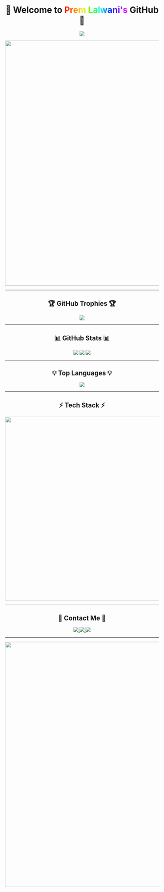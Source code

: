 <h1 align="center">
  🚀 Welcome to <span style="background: linear-gradient(90deg, #ff0000, #ff7300, #ffeb00, #47ff00, #00ffee, #003bff, #7a00ff, #ff00ff); -webkit-background-clip: text; color: transparent;">Prem Lalwani's</span> GitHub 🚀
</h1>

<p align="center">
  <img src="https://readme-typing-svg.herokuapp.com?font=Orbitron&size=25&duration=3500&color=00FFFF&center=true&vCenter=true&width=600&height=50&lines=AI-Powered+Developer;Building+Next-Gen+Projects;Expert+in+Java+Python+JS;Currently+Working+on+OXTA-AI;Learning+C%2B%2B+and+More..." />
</p>

<p align="center">
  <img src="https://user-images.githubusercontent.com/74038190/225813708-03d8fa29-3821-472e-8d52-37a7f8ec12ff.gif" width="800px">
</p>

---

<h2 align="center">🏆 GitHub Trophies 🏆</h2>
<p align="center">
  <img src="https://github-profile-trophy.vercel.app/?username=PREM-O7&theme=radical&no-frame=true&column=7" />
  
</p>

---

<h2 align="center">📊 GitHub Stats 📊</h2>
<p align="center">
  
  <img src="https://github-readme-stats.vercel.app/api?username=PREM-O7&show_icons=true&theme=radical" />
  <img src="https://github-readme-activity-graph.vercel.app/graph?username=PREM-O7&theme=react-dark" />
  <img src="https://streak-stats.vercel.app/?user=PREM-O7&theme=radical&date_format=M%20j%5B%2C%20Y%5D" />

</p>

---

<h2 align="center">💡 Top Languages 💡</h2>
<p align="center">
  <img src="https://github-readme-stats.vercel.app/api/top-langs/?username=PREM-O7&layout=compact&theme=tokyonight&langs_count=10&hide_border=true" />
</p>

---

<h2 align="center">⚡ Tech Stack ⚡</h2>
<p align="center">
  <img src="https://skillicons.dev/icons?i=python,java,js,html,css,cpp,django,react,mysql,aws,gcp,heroku,spring,selenium,photoshop,illustrator" width="600px"/>
</p>

---

<h2 align="center">🚀 Contact Me 🚀</h2>
<p align="center">
  <a href="https://github.com/PREM-O7" target="_blank">
    <img src="https://img.shields.io/badge/GitHub-PREM--O7-blue?style=for-the-badge&logo=github" />
  </a>
    <a href="mailto:lalwaniprem077@gmail.com" target="_blank">
    <img src="https://img.shields.io/badge/Email-lalwaniprem077@gmail.com-red?style=for-the-badge&logo=gmail" />
  </a>
  <a href="https://discord.com/users/614018286107230238" target="_blank">
    <img src="https://img.shields.io/badge/Discord-%3C%40614018286107230238%3E-5865F2?style=for-the-badge&logo=discord&logoColor=white" />
  </a>
</p>


---

<p align="center">
  <img src="https://user-images.githubusercontent.com/74038190/225813708-03d8fa29-3821-472e-8d52-37a7f8ec12ff.gif" width="800px">
</p>
